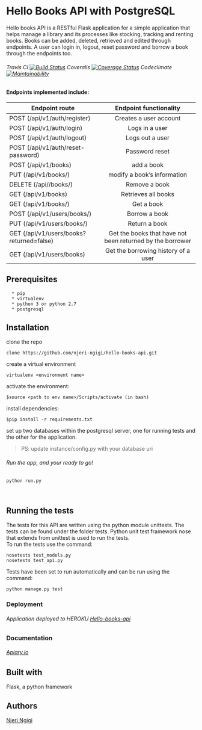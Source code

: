 # Hello Books API with PostgreSQL
Hello books API is a RESTful Flask application for a simple application that helps manage a library and its processes like stocking, tracking and renting books. Books can be added, deleted, retrieved and edited through endpoints. A user can login in, logout, reset password and borrow a book through the endpoints too. 
###### Travis CI [![Build Status](https://travis-ci.org/njeri-ngigi/hello_api.svg?branch=unittests)](https://travis-ci.org/njeri-ngigi/hello_api) Coveralls [![Coverage Status](https://coveralls.io/repos/github/njeri-ngigi/hello_api/badge.svg?branch=unittests)](https://coveralls.io/github/njeri-ngigi/hello_api?branch=unittests) Codeclimate [![Maintainability](https://api.codeclimate.com/v1/badges/134755222a765551cf15/maintainability)](https://codeclimate.com/github/njeri-ngigi/hello_api/maintainability)

#### Endpoints implemented include:
| Endpoint route                                 |   Endpoint functionality                                     |
| ---------------------------------------------- |:------------------------------------------------------------:|
| POST      (/api/v1/auth/register)              |   Creates a user account                                     |
| POST      (/api/v1/auth/login)                 |   Logs in a user                                             |
| POST      (/api/v1/auth/logout)                |   Logs out a user                                            |
| POST      (/api/v1/auth/reset-password)        |   Password reset                                             |
| POST      (/api/v1/books)                      |   add a book                                                 |
| PUT       (/api/v1/books/<bookId>)             |   modify a book’s information                                |
| DELETE    (/api//books/<bookId>)               |   Remove a book                                              |
| GET       (/api/v1/books)                      |   Retrieves all books                                        |
| GET       (/api/v1/books/<bookId>)             |   Get a book                                                 |
| POST      (/api/v1/users/books/<bookId>)       |   Borrow a book                                              |
| PUT       (/api/v1/users/books/<bookId>)       |   Return a book                                              |
| GET       (/api/v1/users/books?returned=false) |   Get the books that have not been returned by the borrower  |
| GET       (/api/v1/users/books)                |   Get the borrowing history of a user                        |


## Prerequisites
      * pip
      * virtualenv
      * python 3 or python 2.7
      * postgresql
      

## Installation
   clone the repo
   ```
   clone https://github.com/njeri-ngigi/hello-books-api.git
   ```
   create a virtual environment
   ```
   virtualenv <environment name>
   ```
   activate the environment:
   ```
   $source <path to env name>/Scripts/activate (in bash)
   ```
   install dependencies:
   ```
   $pip install -r requirements.txt
   ```
   set up two databases within the postgresql server, one for running tests and the other for the application.
   > PS: update instance/config.py with your database uri 
   ###### Run the app, and your ready to go!
   ```
   python run.py
   ```
      

## Running the tests
  The tests for this API are written using the python module unittests. The tests can be found under the folder tests.
  Python unit test framework nose that extends from unittest is used to run the tests.<br>
  To run the tests use the command:
      
   ```
   nosetests test_models.py
   nosetests test_api.py
  ```
  
  Tests have been set to run automatically and can be run using the command:
  ```
  python manage.py test
  ```
   
### Deployment
###### Application deployed to HEROKU [Hello-books-api](https://my-hello-books-api.herokuapp.com/)

### Documentation
###### [Apiary.io](https://helloword16.docs.apiary.io/#)

## Built with 
   Flask, a python framework
   
## Authors
[Njeri Ngigi](https://github.com/njeri-ngigi)

